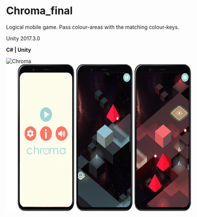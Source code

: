 # Chroma_final
Logical mobile game. Pass colour-areas with the matching colour-keys.

Unity 2017.3.0

**C# | Unity**

<p>
<img src="Images/gameplay_gif.gif" height="400" alt="Chroma" title="Chroma" /> <img src="Images/chroma_img_2.png" height="400" alt="Chroma images" title="Chroma images" />
</p><br>

